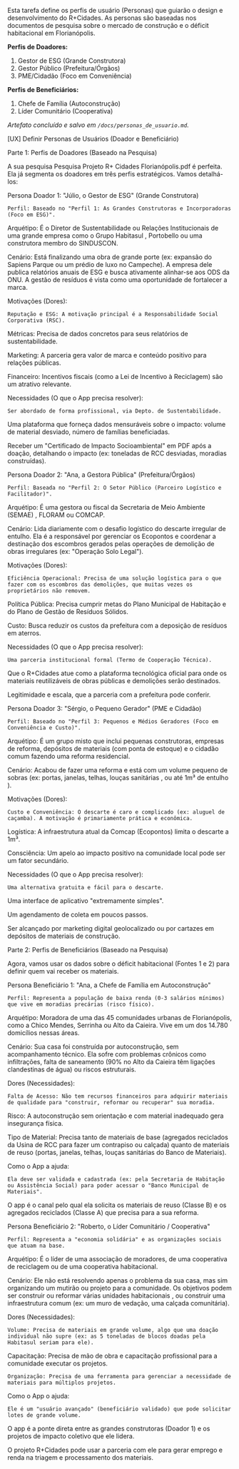 Esta tarefa define os perfis de usuário (Personas) que guiarão o design e desenvolvimento do R+Cidades. As personas são baseadas nos documentos de pesquisa sobre o mercado de construção e o déficit habitacional em Florianópolis.

**Perfis de Doadores:**
1.  Gestor de ESG (Grande Construtora)
2.  Gestor Público (Prefeitura/Órgãos)
3.  PME/Cidadão (Foco em Conveniência)

**Perfis de Beneficiários:**
1.  Chefe de Família (Autoconstrução)
2.  Líder Comunitário (Cooperativa)

*Artefato concluído e salvo em `/docs/personas_de_usuario.md`.*

[UX] Definir Personas de Usuários (Doador e Beneficiário)

Parte 1: Perfis de Doadores (Baseado na Pesquisa)

A sua pesquisa Pesquisa Projeto R+ Cidades Florianópolis.pdf é perfeita. Ela já segmenta os doadores em três perfis estratégicos. Vamos detalhá-los:

Persona Doador 1: "Júlio, o Gestor de ESG" (Grande Construtora)

    Perfil: Baseado no "Perfil 1: As Grandes Construtoras e Incorporadoras (Foco em ESG)".

Arquétipo: É o Diretor de Sustentabilidade ou Relações Institucionais de uma grande empresa como o Grupo Habitasul , Portobello ou uma construtora membro do SINDUSCON.

Cenário: Está finalizando uma obra de grande porte (ex: expansão do Sapiens Parque ou um prédio de luxo no Campeche). A empresa dele publica relatórios anuais de ESG e busca ativamente alinhar-se aos ODS da ONU. A gestão de resíduos é vista como uma oportunidade de fortalecer a marca.

Motivações (Dores):

    Reputação e ESG: A motivação principal é a Responsabilidade Social Corporativa (RSC).

Métricas: Precisa de dados concretos para seus relatórios de sustentabilidade.

Marketing: A parceria gera valor de marca e conteúdo positivo para relações públicas.

Financeiro: Incentivos fiscais (como a Lei de Incentivo à Reciclagem) são um atrativo relevante.

Necessidades (O que o App precisa resolver):

    Ser abordado de forma profissional, via Depto. de Sustentabilidade.

Uma plataforma que forneça dados mensuráveis sobre o impacto: volume de material desviado, número de famílias beneficiadas.

Receber um "Certificado de Impacto Socioambiental" em PDF após a doação, detalhando o impacto (ex: toneladas de RCC desviadas, moradias construídas).

Persona Doador 2: "Ana, a Gestora Pública" (Prefeitura/Órgãos)

    Perfil: Baseada no "Perfil 2: O Setor Público (Parceiro Logístico e Facilitador)".

Arquétipo: É uma gestora ou fiscal da Secretaria de Meio Ambiente (SEMAE) , FLORAM ou COMCAP.

Cenário: Lida diariamente com o desafio logístico do descarte irregular de entulho. Ela é a responsável por gerenciar os Ecopontos e coordenar a destinação dos escombros gerados pelas operações de demolição de obras irregulares (ex: "Operação Solo Legal").

Motivações (Dores):

    Eficiência Operacional: Precisa de uma solução logística para o que fazer com os escombros das demolições, que muitas vezes os proprietários não removem.

Política Pública: Precisa cumprir metas do Plano Municipal de Habitação e do Plano de Gestão de Resíduos Sólidos.

Custo: Busca reduzir os custos da prefeitura com a deposição de resíduos em aterros.

Necessidades (O que o App precisa resolver):

    Uma parceria institucional formal (Termo de Cooperação Técnica).

Que o R+Cidades atue como a plataforma tecnológica oficial para onde os materiais reutilizáveis de obras públicas e demolições serão destinados.

Legitimidade e escala, que a parceria com a prefeitura pode conferir.

Persona Doador 3: "Sérgio, o Pequeno Gerador" (PME e Cidadão)

    Perfil: Baseado no "Perfil 3: Pequenos e Médios Geradores (Foco em Conveniência e Custo)".

Arquétipo: É um grupo misto que inclui pequenas construtoras, empresas de reforma, depósitos de materiais (com ponta de estoque) e o cidadão comum fazendo uma reforma residencial.

Cenário: Acabou de fazer uma reforma e está com um volume pequeno de sobras (ex: portas, janelas, telhas, louças sanitárias , ou até 1m³ de entulho ).

Motivações (Dores):

    Custo e Conveniência: O descarte é caro e complicado (ex: aluguel de caçamba). A motivação é primariamente prática e econômica.

Logística: A infraestrutura atual da Comcap (Ecopontos) limita o descarte a 1m³.

Consciência: Um apelo ao impacto positivo na comunidade local pode ser um fator secundário.

Necessidades (O que o App precisa resolver):

    Uma alternativa gratuita e fácil para o descarte.

Uma interface de aplicativo "extremamente simples".

Um agendamento de coleta em poucos passos.

Ser alcançado por marketing digital geolocalizado ou por cartazes em depósitos de materiais de construção.

Parte 2: Perfis de Beneficiários (Baseado na Pesquisa)

Agora, vamos usar os dados sobre o déficit habitacional (Fontes 1 e 2) para definir quem vai receber os materiais.

Persona Beneficiário 1: "Ana, a Chefe de Família em Autoconstrução"

    Perfil: Representa a população de baixa renda (0-3 salários mínimos) que vive em moradias precárias (risco físico).

Arquétipo: Moradora de uma das 45 comunidades urbanas de Florianópolis, como a Chico Mendes, Serrinha ou Alto da Caieira. Vive em um dos 14.780 domicílios nessas áreas.

Cenário: Sua casa foi construída por autoconstrução, sem acompanhamento técnico. Ela sofre com problemas crônicos como infiltrações, falta de saneamento (90% no Alto da Caieira têm ligações clandestinas de água) ou riscos estruturais.

Dores (Necessidades):

    Falta de Acesso: Não tem recursos financeiros para adquirir materiais de qualidade para "construir, reformar ou recuperar" sua moradia.

Risco: A autoconstrução sem orientação e com material inadequado gera insegurança física.

Tipo de Material: Precisa tanto de materiais de base (agregados reciclados da Usina de RCC para fazer um contrapiso ou calçada) quanto de materiais de reuso (portas, janelas, telhas, louças sanitárias do Banco de Materiais).

Como o App a ajuda:

    Ela deve ser validada e cadastrada (ex: pela Secretaria de Habitação ou Assistência Social) para poder acessar o "Banco Municipal de Materiais".

O app é o canal pelo qual ela solicita os materiais de reuso (Classe B) e os agregados reciclados (Classe A) que precisa para a sua reforma.

Persona Beneficiário 2: "Roberto, o Líder Comunitário / Cooperativa"

    Perfil: Representa a "economia solidária" e as organizações sociais que atuam na base.

Arquétipo: É o líder de uma associação de moradores, de uma cooperativa de reciclagem ou de uma cooperativa habitacional.

Cenário: Ele não está resolvendo apenas o problema da sua casa, mas sim organizando um mutirão ou projeto para a comunidade. Os objetivos podem ser construir ou reformar várias unidades habitacionais , ou construir uma infraestrutura comum (ex: um muro de vedação, uma calçada comunitária).

Dores (Necessidades):

    Volume: Precisa de materiais em grande volume, algo que uma doação individual não supre (ex: as 5 toneladas de blocos doadas pela Habitasul seriam para ele).

Capacitação: Precisa de mão de obra e capacitação profissional para a comunidade executar os projetos.

    Organização: Precisa de uma ferramenta para gerenciar a necessidade de materiais para múltiplos projetos.

Como o App o ajuda:

    Ele é um "usuário avançado" (beneficiário validado) que pode solicitar lotes de grande volume.

O app é a ponte direta entre as grandes construtoras (Doador 1) e os projetos de impacto coletivo que ele lidera.

O projeto R+Cidades pode usar a parceria com ele para gerar emprego e renda na triagem e processamento dos materiais.
